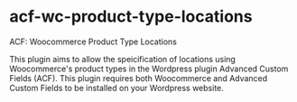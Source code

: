 # acf-wc-product-type-locations
ACF: Woocommerce Product Type Locations

This plugin aims to allow the speicification of locations using Woocommerce's product types in the Wordpress plugin Advanced Custom Fields (ACF). This plugin requires both Woocommerce and Advanced Custom Fields to be installed on your Wordpress website.